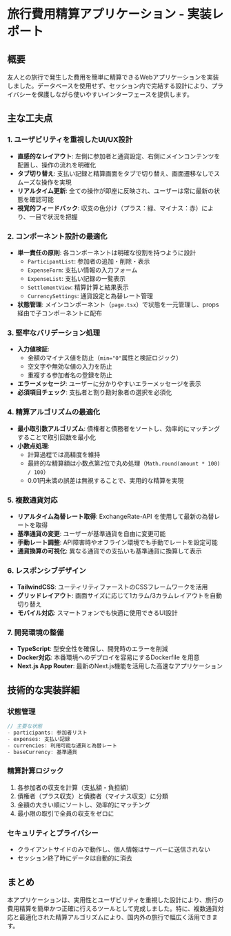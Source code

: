 # 旅行費用精算アプリケーション - 実装レポート

## 概要
友人との旅行で発生した費用を簡単に精算できるWebアプリケーションを実装しました。データベースを使用せず、セッション内で完結する設計により、プライバシーを保護しながら使いやすいインターフェースを提供します。

## 主な工夫点

### 1. ユーザビリティを重視したUI/UX設計
- **直感的なレイアウト**: 左側に参加者と通貨設定、右側にメインコンテンツを配置し、操作の流れを明確化
- **タブ切り替え**: 支払い記録と精算画面をタブで切り替え、画面遷移なしでスムーズな操作を実現
- **リアルタイム更新**: 全ての操作が即座に反映され、ユーザーは常に最新の状態を確認可能
- **視覚的フィードバック**: 収支の色分け（プラス：緑、マイナス：赤）により、一目で状況を把握

### 2. コンポーネント設計の最適化
- **単一責任の原則**: 各コンポーネントは明確な役割を持つように設計
  - `ParticipantList`: 参加者の追加・削除・表示
  - `ExpenseForm`: 支払い情報の入力フォーム
  - `ExpenseList`: 支払い記録の一覧表示
  - `SettlementView`: 精算計算と結果表示
  - `CurrencySettings`: 通貨設定と為替レート管理
- **状態管理**: メインコンポーネント（`page.tsx`）で状態を一元管理し、props経由で子コンポーネントに配布

### 3. 堅牢なバリデーション処理
- **入力値検証**: 
  - 金額のマイナス値を防止（`min="0"`属性と検証ロジック）
  - 空文字や無効な値の入力を防止
  - 重複する参加者名の登録を防止
- **エラーメッセージ**: ユーザーに分かりやすいエラーメッセージを表示
- **必須項目チェック**: 支払者と割り勘対象者の選択を必須化

### 4. 精算アルゴリズムの最適化
- **最小取引数アルゴリズム**: 債権者と債務者をソートし、効率的にマッチングすることで取引回数を最小化
- **小数点処理**: 
  - 計算過程では高精度を維持
  - 最終的な精算額は小数点第2位で丸め処理（`Math.round(amount * 100) / 100`）
  - 0.01円未満の誤差は無視することで、実用的な精算を実現

### 5. 複数通貨対応
- **リアルタイム為替レート取得**: ExchangeRate-API を使用して最新の為替レートを取得
- **基準通貨の変更**: ユーザーが基準通貨を自由に変更可能
- **手動レート調整**: API障害時やオフライン環境でも手動でレートを設定可能
- **通貨換算の可視化**: 異なる通貨での支払いも基準通貨に換算して表示

### 6. レスポンシブデザイン
- **TailwindCSS**: ユーティリティファーストのCSSフレームワークを活用
- **グリッドレイアウト**: 画面サイズに応じて1カラム/3カラムレイアウトを自動切り替え
- **モバイル対応**: スマートフォンでも快適に使用できるUI設計

### 7. 開発環境の整備
- **TypeScript**: 型安全性を確保し、開発時のエラーを削減
- **Docker対応**: 本番環境へのデプロイを容易にするDockerfile を用意
- **Next.js App Router**: 最新のNext.js機能を活用した高速なアプリケーション

## 技術的な実装詳細

### 状態管理
```typescript
// 主要な状態
- participants: 参加者リスト
- expenses: 支払い記録
- currencies: 利用可能な通貨と為替レート
- baseCurrency: 基準通貨
```

### 精算計算ロジック
1. 各参加者の収支を計算（支払額 - 負担額）
2. 債権者（プラス収支）と債務者（マイナス収支）に分類
3. 金額の大きい順にソートし、効率的にマッチング
4. 最小限の取引で全員の収支をゼロに

### セキュリティとプライバシー
- クライアントサイドのみで動作し、個人情報はサーバーに送信されない
- セッション終了時にデータは自動的に消去

## まとめ
本アプリケーションは、実用性とユーザビリティを重視した設計により、旅行の費用精算を簡単かつ正確に行えるツールとして完成しました。特に、複数通貨対応と最適化された精算アルゴリズムにより、国内外の旅行で幅広く活用できます。